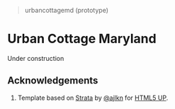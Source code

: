 > urbancottagemd (prototype)

# Urban Cottage Maryland

Under construction

## Acknowledgements

1. Template based on [Strata](https://html5up.net/strata) by [@ajlkn](https://github.com/ajlkn) for [HTML5 UP](html5up.net).
